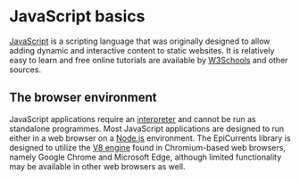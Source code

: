 JavaScript basics
=================

[JavaScript](https://en.wikipedia.org/wiki/JavaScript) is a scripting language that was originally designed to allow adding dynamic and interactive content to static websites. It is relatively easy to learn and free online tutorials are available by [W3Schools](https://www.w3schools.com/js/) and other sources.

## The browser environment

JavaScript applications require an [interpreter](https://en.wikipedia.org/wiki/Interpreter_(computing)) and cannot be run as standalone programmes. Most JavaScript applications are designed to run either in a web browser on a [Node.js](https://nodejs.org/en) environment. The EpiCurrents library is designed to utilize the [V8 engine](https://en.wikipedia.org/wiki/V8_(JavaScript_engine)) found in Chromium-based web browsers, namely Google Chrome and Microsoft Edge, although limited functionality may be available in other web browsers as well.